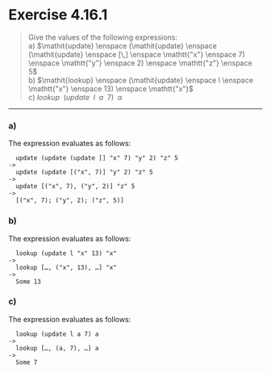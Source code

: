 # Exercise 4.16.1

> Give the values of the following expressions:  
> a) $\mathit{update} \enspace (\mathit{update} \enspace (\mathit{update} \enspace [\,] \enspace \mathtt{"x"} \enspace 7) \enspace \mathtt{"y"} \enspace 2) \enspace \mathtt{"z"} \enspace 5$  
> b) $\mathit{lookup} \enspace (\mathit{update} \enspace l \enspace \mathtt{"x"} \enspace 13) \enspace \mathtt{"x"}$  
> c) $\mathit{lookup} \enspace (\mathit{update} \enspace l \enspace a \enspace 7) \enspace a$

---

### a)

The expression evaluates as follows:
```text
  update (update (update [] "x" 7) "y" 2) "z" 5
->
  update (update [("x", 7)] "y" 2) "z" 5
->
  update [("x", 7), ("y", 2)] "z" 5
->
  [("x", 7); ("y", 2); ("z", 5)]
```

### b)

The expression evaluates as follows:
```text
  lookup (update l "x" 13) "x"
->
  lookup […, ("x", 13), …] "x"
->
  Some 13
```

### c)

The expression evaluates as follows:
```text
  lookup (update l a 7) a
->
  lookup […, (a, 7), …] a
->
  Some 7
```
